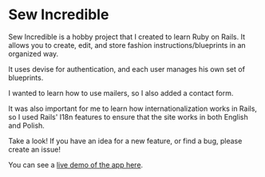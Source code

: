 # Sew Incredible

Sew Incredible is a hobby project that I created to learn Ruby on Rails. It allows you to create, edit, and store fashion instructions/blueprints in an organized way.

It uses devise for authentication, and each user manages his own set of blueprints.

I wanted to learn how to use mailers, so I also added a contact form.

It was also important for me to learn how internationalization works in Rails, so I used Rails' I18n features to ensure that the site works in both English and Polish.

Take a look! If you have an idea for a new feature, or find a bug, please create an issue!

You can see a [live demo of the app here](http://sew-incredible.herokuapp.com).
